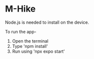 # M-Hike

Node.js is needed to install on the device.

To run the app-
1. Open the terminal
2. Type 'npm install'
3. Run using 'npx expo start'
